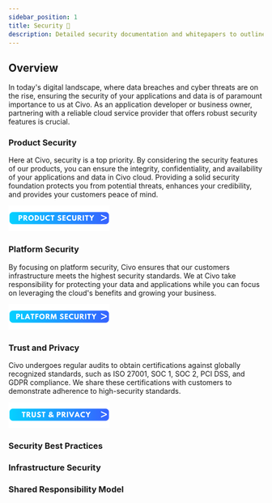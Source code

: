 ```yaml
---
sidebar_position: 1
title: Security 🔐
description: Detailed security documentation and whitepapers to outline Civo's security practices, protocols, and technologies.
---
```


<head>
  <title>Guides | Civo Documentation</title>
</head>

## Overview

In today's digital landscape, where data breaches and cyber threats are on the rise, ensuring the security of your applications and data is of paramount importance to us at Civo. As an application developer or business owner, partnering with a reliable cloud service provider that offers robust security features is crucial.

### Product Security

Here at Civo, security is a top priority. By considering the security features of our products, you can ensure the integrity, confidentiality, and availability of your applications and data in Civo cloud. Providing a solid security foundation protects you from potential threats, enhances your credibility, and provides your customers peace of mind.

[![product-security-thumbnail](./images/product-security-thumbnail.png)](./product-security.md)

### Platform Security

By focusing on platform security, Civo ensures that our customers infrastructure meets the highest security standards. We at Civo take responsibility for protecting your data and applications while you can focus on leveraging the cloud's benefits and growing your business.

[![platform-security-thumbnail](./images/platform-security-thumbnail.png)](./platform-security.md)

### Trust and Privacy
Civo undergoes regular audits to obtain certifications against globally recognized standards, such as ISO 27001, SOC 1, SOC 2, PCI DSS, and GDPR compliance. We share these certifications with customers to demonstrate adherence to high-security standards.

[![trust-and-privacy-thumbnail](./images/trust-and-privacy-thumbnail.png)](./platform-security.md)

### Security Best Practices

### Infrastructure Security

### Shared Responsibility Model